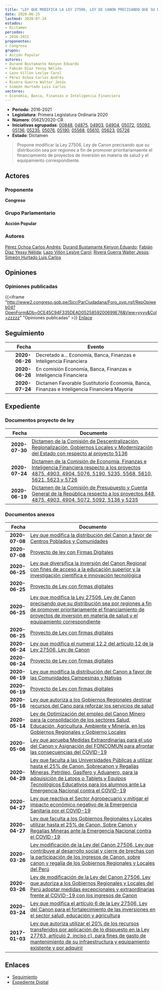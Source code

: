 ```yaml
---
title: "LEY QUE MODIFICA LA LEY 27506, LEY DE CANON PRECISANDO QUE SU DISTRIBUCIÓN SEA POR REGIONES A FIN DE PROMOVER PRIORITARIAMENTE EL FINANCIAMIENTO DE PROYECTOS DE INVERSIÓN EN MATERIA DE SALUD Y EL EQUIPAMIENTO CORRESPONDIENTE"
date: 2020-06-25
lastmod: 2020-07-24
estados:
- Dictamen
periodos:
- 2016-2021
proponentes:
- Congreso
grupos:
- Acción Popular
autores:
- Durand Bustamante Kenyon Eduardo
- Fabián Díaz Yessy Nélida
- Lazo Villón Leslye Carol
- Pérez Ochoa Carlos Andrés
- Rivera Guerra Walter Jesús
- Simeón Hurtado Luis Carlos
sectores:
- Economía, Banca, Finanzas e Inteligencia Financiera
---
```

- **Periodo**: 2016-2021
- **Legislatura**: Primera Legislatura Ordinaria 2020
- **Número**: 05621/2020-CR
- **Iniciativas agrupadas**: [00848](../../00800/00848), [04875](../../04800/04875), [04903](../../04900/04903), [04904](../../04900/04904), [05072](../../05000/05072), [05092](../../05000/05092), [05136](../../05100/05136), [05235](../../05200/05235), [05076](../../05000/05076), [05190](../../05100/05190), [05568](../../05500/05568), [05610](../../05600/05610), [05623](../../05600/05623), [05726](../../05700/05726)
- **Estado**: Dictamen

> Propone modificar la Ley 27506, Ley de Canon precisando que su distribución sea por regiones a fin de promover prioritariamaente el financiamiento de proyectos de inversión en materia de salud y el equipamiento correspondiente.


## Actores

### Proponente

**Congreso**

### Grupo Parlamentario

**Acción Popular**

### Autores

[Pérez Ochoa Carlos Andrés](mailto:mailto:cperezo@congreso.gob.pe); [Durand Bustamante Kenyon Eduardo](mailto:mailto:kdurand@congreso.gob.pe); [Fabián Díaz Yessy Nélida](mailto:mailto:yfabian@congreso.gob.pe); [Lazo Villón Leslye Carol](mailto:mailto:llazo@congreso.gob.pe); [Rivera Guerra Walter Jesús](mailto:mailto:wriverag@congreso.gob.pe); [Simeón Hurtado Luis Carlos](mailto:mailto:lsimeon@congreso.gob.pe)

## Opiniones

### Opiniones publicadas

{{<iframe "http://www2.congreso.gob.pe/Sicr/ParCiudadana/Foro_pvp.nsf/RepOpiweb04?OpenForm&Db=0CE45C94F335DEAD0525859200699E76&View=yyyy&Col=zzzzz" "Opiniones publicadas" >}}
[Enlace](http://www2.congreso.gob.pe/Sicr/ParCiudadana/Foro_pvp.nsf/RepOpiweb04?OpenForm&Db=0CE45C94F335DEAD0525859200699E76&View=yyyy&Col=zzzzz)


## Seguimiento

| Fecha | Evento |
|------:|--------|
| **2020-06-26** | Decretado a... Economía, Banca, Finanzas e Inteligencia Financiera |
| **2020-06-26** | En comisión Economía, Banca, Finanzas e Inteligencia Financiera |
| **2020-07-24** | Dictamen Favorable Sustitutorio Economía, Banca, Finanzas e Inteligencia Financiera Mayoria |

## Expediente

### Documentos proyecto de ley

| Fecha | Documento |
|------:|-----------|
| **2020-07-30** | [Dictamen de la Comisión de Descentralización, Regionalización, Gobiernos Locales y Modernización del Estado con respecto al proyecto 5136](http://www.leyes.congreso.gob.pe/Documentos/2016_2021/Dictamenes/Proyectos_de_Ley/05136DC08MAY20200730.pdf) |
| **2020-07-24** | [Dictamen de la Comisión de Economía, Finanzas e Inteligencia Financiera respecto a los proyectos 4875, 4903, 4904, 5076, 5190, 5235, 5568, 5610, 5621, 5623 y 5726](http://www.leyes.congreso.gob.pe/Documentos/2016_2021/Dictamenes/Proyectos_de_Ley/04875DC09MAY20200724.pdf) |
| **2020-06-19** | [Dictamen de la Comisión de Presupuesto y Cuenta General de la República respecto a los proyectos 848, 4875, 4903, 4904, 5072, 5092, 5136 y 5235](http://www.leyes.congreso.gob.pe/Documentos/2016_2021/Dictamenes/Proyectos_de_Ley/00848DC16MAY-20200619.pdf) |

### Documentos anexos

| Fecha | Documento |
|------:|-----------|
| **2020-07-08** | [Ley que modifica la distribución del Canon a favor de Centros Poblados y Comunidades](http://www.leyes.congreso.gob.pe/Documentos/2016_2021/Proyectos_de_Ley_y_de_Resoluciones_Legislativas/PL05726-20200708.pdf) |
| **2020-07-08** | [Proyecto de ley con Firmas Digitales](http://www.leyes.congreso.gob.pe/Documentos/2016_2021/Proyectos_de_Ley_y_de_Resoluciones_Legislativas/Proyectos_Firmas_digitales/PL05726.pdf) |
| **2020-06-25** | [Ley que diversifica la inversión del Canon Regional con fines de acceso a la educación superior y la investigación científica e innovación tecnológica](http://www.leyes.congreso.gob.pe/Documentos/2016_2021/Proyectos_de_Ley_y_de_Resoluciones_Legislativas/PL05623-20200625.pdf) |
| **2020-06-25** | [Proyecto de Ley con firmas digitales](http://www.leyes.congreso.gob.pe/Documentos/2016_2021/Proyectos_de_Ley_y_de_Resoluciones_Legislativas/Proyectos_Firmas_digitales/PL05623.pdf) |
| **2020-06-25** | [Ley que modifica la Ley 27506, Ley de Canon precisando que su distribución sea por regiones a fin de promover prioritariamente el financiamiento de proyectos de inversión en materia de salud y el equipamiento correspondiente](http://www.leyes.congreso.gob.pe/Documentos/2016_2021/Proyectos_de_Ley_y_de_Resoluciones_Legislativas/PL05621-20200625.pdf) |
| **2020-06-25** | [Proyecto de Ley con firmas digitales](http://www.leyes.congreso.gob.pe/Documentos/2016_2021/Proyectos_de_Ley_y_de_Resoluciones_Legislativas/Proyectos_Firmas_digitales/PL05621.pdf) |
| **2020-06-24** | [Ley que modifica el numeral 12.2 del artículo 12 de la Ley 27506, Ley de Canon](http://www.leyes.congreso.gob.pe/Documentos/2016_2021/Proyectos_de_Ley_y_de_Resoluciones_Legislativas/PL05610-20200624.pdf) |
| **2020-06-24** | [Proyecto de Ley con firmas digitales](http://www.leyes.congreso.gob.pe/Documentos/2016_2021/Proyectos_de_Ley_y_de_Resoluciones_Legislativas/Proyectos_Firmas_digitales/PL05610.pdf) |
| **2020-06-19** | [Ley que modifica la distribución del Canon a favor de las Comunidades Campesinas y Nativas](http://www.leyes.congreso.gob.pe/Documentos/2016_2021/Proyectos_de_Ley_y_de_Resoluciones_Legislativas/PL05568-20200619.pdf) |
| **2020-06-19** | [Proyecto de Ley con firmas digitales](http://www.leyes.congreso.gob.pe/Documentos/2016_2021/Proyectos_de_Ley_y_de_Resoluciones_Legislativas/Proyectos_Firmas_digitales/PL05568.pdf) |
| **2020-05-16** | [Ley que autoriza a los Gobiernos Regionales destinar recursos del Cano para reforzar los servicios de salud](http://www.leyes.congreso.gob.pe/Documentos/2016_2021/Proyectos_de_Ley_y_de_Resoluciones_Legislativas/PL05235-20200516.pdf) |
| **2020-05-14** | [Ley de Optimización del empleo del Canon Minero para la consolidación de los sectores Salud, Educación, Agricultura, Ambiente y Minería, en los Gobiernos Regionales y Gobierno Locales](http://www.leyes.congreso.gob.pe/Documentos/2016_2021/Proyectos_de_Ley_y_de_Resoluciones_Legislativas/PL05190-20200514.pdf) |
| **2020-05-06** | [Ley que aprueba Medidas Extraordinarias para el uso del Canon y Asignación del FONCOMUN para afrontar las consecuencias del COVID-19](http://www.leyes.congreso.gob.pe/Documentos/2016_2021/Proyectos_de_Ley_y_de_Resoluciones_Legislativas/PL05136_20200507.pdf) |
| **2020-04-29** | [Ley que faculta a las Universidades Públicas a utilizar hasta el 25% de Canon, Sobrecanon y Regalías Mineras, Petróleo, Gasífero y Aduanero, para la adquisición de Latops o Tablets y Equipos Tecnológicos Educativos para los alumnos ante La Emergencia Nacional contra el COVID-19](http://www.leyes.congreso.gob.pe/Documentos/2016_2021/Proyectos_de_Ley_y_de_Resoluciones_Legislativas/PL05092_20200429.pdf) |
| **2020-04-27** | [Ley que reactiva el Sector Agropecuario y mitigar el impacto económico negativo de la Emergencia Sanitaria por el COVID-19](http://www.leyes.congreso.gob.pe/Documentos/2016_2021/Proyectos_de_Ley_y_de_Resoluciones_Legislativas/PL05076_20200427.pdf) |
| **2020-04-27** | [Ley que faculta a los Gobiernos Regionales y Locales utilizar hasta el 25% de Canon, Sobre Canon y Regalías Mineras ante la Emergencia Nacional contra el COVID-19](http://www.leyes.congreso.gob.pe/Documentos/2016_2021/Proyectos_de_Ley_y_de_Resoluciones_Legislativas/PL05072_20200427.pdf) |
| **2020-03-26** | [Ley modificación de la Ley del Canon 27506, Ley que contribuye al desarrollo social y cierre de brechas con la participación de los ingresos de Canon, sobre canon y regalía de los Gobiernos Regionales y Locales del Perú](http://www.leyes.congreso.gob.pe/Documentos/2016_2021/Proyectos_de_Ley_y_de_Resoluciones_Legislativas/PL04904_20200326.pdf) |
| **2020-03-26** | [Ley de modificación de la Ley del Canon 27506, Ley que autoriza a los Gobiernos Regionales y Locales del Perú adoptar medidas excepcionales y extraordinarias frente al COVID-19 con los ingresos de Canon](http://www.leyes.congreso.gob.pe/Documentos/2016_2021/Proyectos_de_Ley_y_de_Resoluciones_Legislativas/PL04903_20200326.pdf) |
| **2020-03-24** | [Ley que modifica el artículo 6 de la Ley 27506, Ley del Canon para el fortalecimiento de las inversiones en el sector salud, educación y agricultura](http://www.leyes.congreso.gob.pe/Documentos/2016_2021/Proyectos_de_Ley_y_de_Resoluciones_Legislativas/PL04875_20200324.pdf) |
| **2017-01-03** | [Ley que autoriza utilizar el 20% de los recursos transferidos por aplicación de lo dispuesto en la Ley 27763, artículo 2, inciso c), para fines de gasto de mantenimiento de su infraestructura y equipamiento existente y por adquirir](http://www.leyes.congreso.gob.pe/Documentos/2016_2021/Proyectos_de_Ley_y_de_Resoluciones_Legislativas/PL0083820161228.pdf) |

## Enlaces

- [Seguimiento](http://www2.congreso.gob.pe/Sicr/TraDocEstProc/CLProLey2016.nsf/f7fff46988ca05b1052578e100829cc7/355786c2d96964cc052585920083061d?OpenDocument)
- [Expediente Digital](http://www2.congreso.gob.pe/Sicr/TraDocEstProc/Expvirt_2011.nsf/visbusqptramdoc1621/05621?opendocument)

